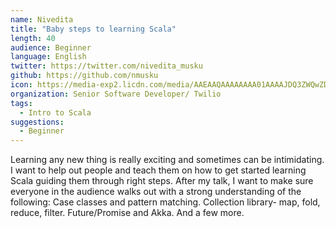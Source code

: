 ```yaml
---
name: Nivedita
title: "Baby steps to learning Scala"
length: 40
audience: Beginner
language: English
twitter: https://twitter.com/nivedita_musku
github: https://github.com/nmusku
icon: https://media-exp2.licdn.com/media/AAEAAQAAAAAAAA01AAAAJDQ3ZWQwZDQ0LTYxZGMtNDU0Ni05YzgzLTlmYmEyZWIxOWExMQ.jpg
organization: Senior Software Developer/ Twilio
tags:
  - Intro to Scala
suggestions:
  - Beginner
---
```

Learning any new thing is really exciting and sometimes can be intimidating. I want to help out people and teach them on how to get started learning Scala guiding them through right steps. After my talk, I want to make sure everyone in the audience walks out with a strong understanding of the following:
Case classes and pattern matching.
Collection library- map, fold, reduce, filter.
Future/Promise and Akka.
And a few more.

